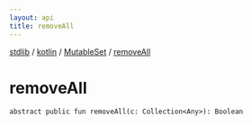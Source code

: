 ```yaml
---
layout: api
title: removeAll
---
```

[stdlib](../../index.html) / [kotlin](../index.html) / [MutableSet](index.html) / [removeAll](removeAll.html)

# removeAll

```
abstract public fun removeAll(c: Collection<Any>): Boolean
```

